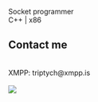 Socket programmer
<br>
C++ | x86

## Contact me
<br>
XMPP: triptych@xmpp.is
<br>
<br>
<a href="https://github.com/anuraghazra/github-readme-stats"><img align="center" src="https://github-readme-stats.vercel.app/api/top-langs/?username=0xby73&layout=compact&theme=buefy&hide_border=true" /></a> 
